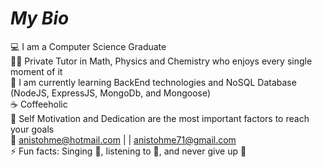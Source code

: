 # *_My Bio_*

:computer: I am a Computer Science Graduate \
🧑‍🏫 Private Tutor in Math, Physics and Chemistry who enjoys every single moment of it \
:beginner: I am currently learning BackEnd technologies and NoSQL Database (NodeJS, ExpressJS, MongoDb, and Mongoose) \
:coffee: Coffeeholic \
💬 Self Motivation and Dedication are the most important factors to reach your goals \
:email: anistohme@hotmail.com | | anistohme71@gmail.com \
⚡ Fun facts: Singing :microphone:, listening to :musical_note:, and never give up :muscle:

